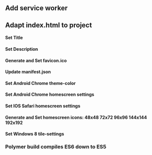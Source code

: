 ## Add service worker
## Adapt index.html to project
#### Set Title
#### Set Description
#### Generate and Set favicon.ico
#### Update manifest.json
#### Set Android Chrome theme-color
#### Set Android Chrome homescreen settings
#### Set IOS Safari homescreen settings
#### Generate and Set homescreen icons: 48x48 72x72 96x96 144x144 192x192
#### Set Windows 8 tile-settings

### Polymer build compiles ES6 down to ES5

